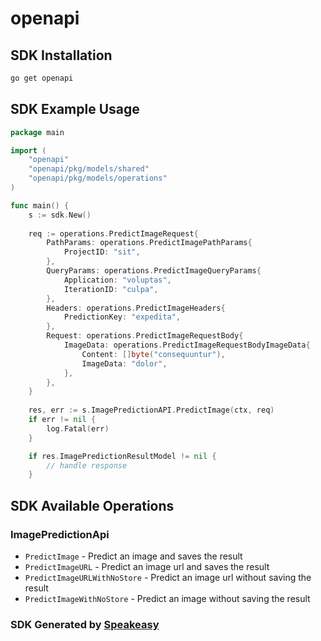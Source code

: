 # openapi

<!-- Start SDK Installation -->
## SDK Installation

```bash
go get openapi
```
<!-- End SDK Installation -->

## SDK Example Usage
<!-- Start SDK Example Usage -->
```go
package main

import (
    "openapi"
    "openapi/pkg/models/shared"
    "openapi/pkg/models/operations"
)

func main() {
    s := sdk.New()
    
    req := operations.PredictImageRequest{
        PathParams: operations.PredictImagePathParams{
            ProjectID: "sit",
        },
        QueryParams: operations.PredictImageQueryParams{
            Application: "voluptas",
            IterationID: "culpa",
        },
        Headers: operations.PredictImageHeaders{
            PredictionKey: "expedita",
        },
        Request: operations.PredictImageRequestBody{
            ImageData: operations.PredictImageRequestBodyImageData{
                Content: []byte("consequuntur"),
                ImageData: "dolor",
            },
        },
    }
    
    res, err := s.ImagePredictionAPI.PredictImage(ctx, req)
    if err != nil {
        log.Fatal(err)
    }

    if res.ImagePredictionResultModel != nil {
        // handle response
    }
```
<!-- End SDK Example Usage -->

<!-- Start SDK Available Operations -->
## SDK Available Operations

### ImagePredictionApi

* `PredictImage` - Predict an image and saves the result
* `PredictImageURL` - Predict an image url and saves the result
* `PredictImageURLWithNoStore` - Predict an image url without saving the result
* `PredictImageWithNoStore` - Predict an image without saving the result

<!-- End SDK Available Operations -->

### SDK Generated by [Speakeasy](https://docs.speakeasyapi.dev/docs/using-speakeasy/client-sdks)
